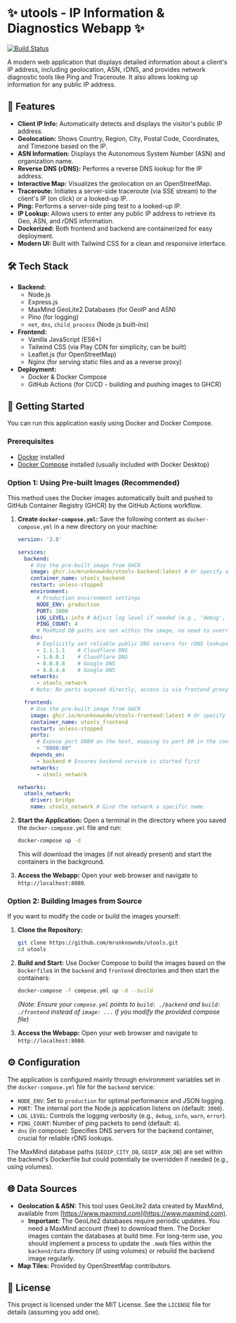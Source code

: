 # ✨ utools - IP Information & Diagnostics Webapp ✨

[![Build Status](https://github.com/mrunknownde/utools/actions/workflows/docker-build-push.yml/badge.svg)](https://github.com/mrunknownde/utools/actions/workflows/docker-build-push.yml)

A modern web application that displays detailed information about a client's IP address, including geolocation, ASN, rDNS, and provides network diagnostic tools like Ping and Traceroute. It also allows looking up information for any public IP address.

<!-- Optional: Füge hier einen Screenshot hinzu -->
<!-- ![Screenshot](link/to/your/screenshot.png) -->

## 🚀 Features

*   **Client IP Info:** Automatically detects and displays the visitor's public IP address.
*   **Geolocation:** Shows Country, Region, City, Postal Code, Coordinates, and Timezone based on the IP.
*   **ASN Information:** Displays the Autonomous System Number (ASN) and organization name.
*   **Reverse DNS (rDNS):** Performs a reverse DNS lookup for the IP address.
*   **Interactive Map:** Visualizes the geolocation on an OpenStreetMap.
*   **Traceroute:** Initiates a server-side traceroute (via SSE stream) to the client's IP (on click) or a looked-up IP.
*   **Ping:** Performs a server-side ping test to a looked-up IP.
*   **IP Lookup:** Allows users to enter any public IP address to retrieve its Geo, ASN, and rDNS information.
*   **Dockerized:** Both frontend and backend are containerized for easy deployment.
*   **Modern UI:** Built with Tailwind CSS for a clean and responsive interface.

## 🛠️ Tech Stack

*   **Backend:**
    *   Node.js
    *   Express.js
    *   MaxMind GeoLite2 Databases (for GeoIP and ASN)
    *   Pino (for logging)
    *   `net`, `dns`, `child_process` (Node.js built-ins)
*   **Frontend:**
    *   Vanilla JavaScript (ES6+)
    *   Tailwind CSS (via Play CDN for simplicity, can be built)
    *   Leaflet.js (for OpenStreetMap)
    *   Nginx (for serving static files and as a reverse proxy)
*   **Deployment:**
    *   Docker & Docker Compose
    *   GitHub Actions (for CI/CD - building and pushing images to GHCR)

## 🏁 Getting Started

You can run this application easily using Docker and Docker Compose.

### Prerequisites

*   [Docker](https://docs.docker.com/get-docker/) installed
*   [Docker Compose](https://docs.docker.com/compose/install/) installed (usually included with Docker Desktop)

### Option 1: Using Pre-built Images (Recommended)

This method uses the Docker images automatically built and pushed to GitHub Container Registry (GHCR) by the GitHub Actions workflow.

1.  **Create `docker-compose.yml`:**
    Save the following content as `docker-compose.yml` in a new directory on your machine:

    ```yaml
    version: '3.8'

    services:
      backend:
        # Use the pre-built image from GHCR
        image: ghcr.io/mrunknownde/utools-backend:latest # Or specify a specific tag/sha
        container_name: utools_backend
        restart: unless-stopped
        environment:
          # Production environment settings
          NODE_ENV: production
          PORT: 3000
          LOG_LEVEL: info # Adjust log level if needed (e.g., 'debug', 'warn')
          PING_COUNT: 4
          # MaxMind DB paths are set within the image, no need to override usually
        dns:
          # Explicitly set reliable public DNS servers for rDNS lookups inside the container
          - 1.1.1.1    # Cloudflare DNS
          - 1.0.0.1    # Cloudflare DNS
          - 8.8.8.8    # Google DNS
          - 8.8.4.4    # Google DNS
        networks:
          - utools_network
        # Note: No ports exposed directly, access is via frontend proxy

      frontend:
        # Use the pre-built image from GHCR
        image: ghcr.io/mrunknownde/utools-frontend:latest # Or specify a specific tag/sha
        container_name: utools_frontend
        restart: unless-stopped
        ports:
          # Expose port 8080 on the host, mapping to port 80 in the container (Nginx)
          - "8080:80"
        depends_on:
          - backend # Ensures backend service is started first
        networks:
          - utools_network

    networks:
      utools_network:
        driver: bridge
        name: utools_network # Give the network a specific name
    ```

2.  **Start the Application:**
    Open a terminal in the directory where you saved the `docker-compose.yml` file and run:
    ```bash
    docker-compose up -d
    ```
    This will download the images (if not already present) and start the containers in the background.

3.  **Access the Webapp:**
    Open your web browser and navigate to `http://localhost:8080`.

### Option 2: Building Images from Source

If you want to modify the code or build the images yourself:

1.  **Clone the Repository:**
    ```bash
    git clone https://github.com/mrunknownde/utools.git
    cd utools
    ```
2.  **Build and Start:**
    Use Docker Compose to build the images based on the `Dockerfile`s in the `backend` and `frontend` directories and then start the containers:
    ```bash
    docker-compose -f compose.yml up -d --build
    ```
    *(Note: Ensure your `compose.yml` points to `build: ./backend` and `build: ./frontend` instead of `image: ...` if you modify the provided compose file)*

3.  **Access the Webapp:**
    Open your web browser and navigate to `http://localhost:8080`.

## ⚙️ Configuration

The application is configured mainly through environment variables set in the `docker-compose.yml` file for the `backend` service:

*   `NODE_ENV`: Set to `production` for optimal performance and JSON logging.
*   `PORT`: The internal port the Node.js application listens on (default: `3000`).
*   `LOG_LEVEL`: Controls the logging verbosity (e.g., `debug`, `info`, `warn`, `error`).
*   `PING_COUNT`: Number of ping packets to send (default: `4`).
*   `dns` (in compose): Specifies DNS servers for the backend container, crucial for reliable rDNS lookups.

The MaxMind database paths (`GEOIP_CITY_DB`, `GEOIP_ASN_DB`) are set within the backend's Dockerfile but could potentially be overridden if needed (e.g., using volumes).

## 🌐 Data Sources

*   **Geolocation & ASN:** This tool uses GeoLite2 data created by MaxMind, available from [https://www.maxmind.com](https://www.maxmind.com).
    *   **Important:** The GeoLite2 databases require periodic updates. You need a MaxMind account (free) to download them. The Docker images contain the databases at build time. For long-term use, you should implement a process to update the `.mmdb` files within the `backend/data` directory (if using volumes) or rebuild the backend image regularly.
*   **Map Tiles:** Provided by OpenStreetMap contributors.

## 📜 License

This project is licensed under the MIT License. See the `LICENSE` file for details (assuming you add one).